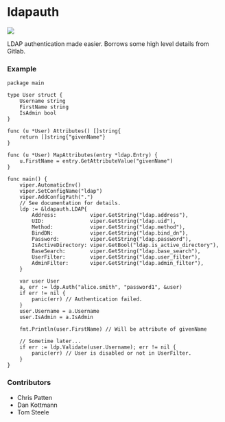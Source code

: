 # ldapauth
[![](https://godoc.org/github.com/tomsteele/ldapauth?status.svg)](http://godoc.org/github.com/tomsteele/ldapauth)

LDAP authentication made easier. Borrows some high level details from Gitlab.

### Example
```
package main

type User struct {
    Username string
    FirstName string
    IsAdmin bool
}

func (u *User) Attributes() []string{
    return []string{"givenName"}
}

func (u *User) MapAttributes(entry *ldap.Entry) {
    u.FirstName = entry.GetAttributeValue("givenName")
}

func main() {
    viper.AutomaticEnv()
    viper.SetConfigName("ldap")
    viper.AddConfigPath(".")
    // See documentation for details.
    ldp := &ldapauth.LDAP{
	    Address:           viper.GetString("ldap.address"),
    	UID:               viper.GetString("ldap.uid"),
	    Method:            viper.GetString("ldap.method"),
	    BindDN:            viper.GetString("ldap.bind_dn"),
	    Password:          viper.GetString("ldap.password"),
	    IsActiveDirectory: viper.GetBool("ldap.is_active_directory"),
	    BaseSearch:        viper.GetString("ldap.base_search"),
	    UserFilter:        viper.GetString("ldap.user_filter"),
	    AdminFilter:       viper.GetString("ldap.admin_filter"),
    }

    var user User
    a, err := ldp.Auth("alice.smith", "password1", &user)
    if err != nil {
        panic(err) // Authentication failed.
    }
    user.Username = a.Username
    user.IsAdmin = a.IsAdmin

    fmt.Println(user.FirstName) // Will be attribute of givenName

    // Sometime later...
    if err := ldp.Validate(user.Username); err != nil {
        panic(err) // User is disabled or not in UserFilter.
    }
}

```

### Contributors
* Chris Patten
* Dan Kottmann
* Tom Steele
